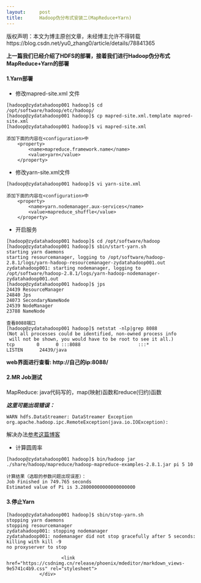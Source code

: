 ```yaml
---
layout:     post
title:      Hadoop伪分布式安装二(MapReduce+Yarn)
---
```

<div id="article_content" class="article_content clearfix csdn-tracking-statistics" data-pid="blog" data-mod="popu_307" data-dsm="post">
								<div class="article-copyright">
					版权声明：本文为博主原创文章，未经博主允许不得转载					https://blog.csdn.net/yu0_zhang0/article/details/78841365				</div>
								            <div id="content_views" class="markdown_views prism-atom-one-dark">
							<!-- flowchart 箭头图标 勿删 -->
							<svg xmlns="http://www.w3.org/2000/svg" style="display: none;"><path stroke-linecap="round" d="M5,0 0,2.5 5,5z" id="raphael-marker-block" style="-webkit-tap-highlight-color: rgba(0, 0, 0, 0);"></path></svg>
							<p><strong>上一篇我们已经介绍了HDFS的部署，接着我们进行Hadoop伪分布式MapReduce+Yarn的部署</strong></p>



<h4 id="1yarn部署">1.Yarn部署</h4>

<ul>
<li>修改mapred-site.xml 文件</li>
</ul>



<pre class="prettyprint"><code class=" hljs xml">[hadoop@zydatahadoop001 hadoop]$ cd        /opt/software/hadoop/etc/hadoop/
[hadoop@zydatahadoop001 hadoop]$ cp mapred-site.xml.template mapred-site.xml
[hadoop@zydatahadoop001 hadoop]$ vi mapred-site.xml

添加下面的内容在<span class="hljs-tag">&lt;<span class="hljs-title">configuration</span>&gt;</span>中
    <span class="hljs-tag">&lt;<span class="hljs-title">property</span>&gt;</span>
        <span class="hljs-tag">&lt;<span class="hljs-title">name</span>&gt;</span>mapreduce.framework.name<span class="hljs-tag">&lt;/<span class="hljs-title">name</span>&gt;</span>
        <span class="hljs-tag">&lt;<span class="hljs-title">value</span>&gt;</span>yarn<span class="hljs-tag">&lt;/<span class="hljs-title">value</span>&gt;</span>
    <span class="hljs-tag">&lt;/<span class="hljs-title">property</span>&gt;</span>
</code></pre>

<ul>
<li>修改yarn-site.xml文件</li>
</ul>



<pre class="prettyprint"><code class=" hljs xml">[hadoop@zydatahadoop001 hadoop]$ vi yarn-site.xml

添加下面的内容在<span class="hljs-tag">&lt;<span class="hljs-title">configuration</span>&gt;</span>中
    <span class="hljs-tag">&lt;<span class="hljs-title">property</span>&gt;</span>
        <span class="hljs-tag">&lt;<span class="hljs-title">name</span>&gt;</span>yarn.nodemanager.aux-services<span class="hljs-tag">&lt;/<span class="hljs-title">name</span>&gt;</span>
        <span class="hljs-tag">&lt;<span class="hljs-title">value</span>&gt;</span>mapreduce_shuffle<span class="hljs-tag">&lt;/<span class="hljs-title">value</span>&gt;</span>
    <span class="hljs-tag">&lt;/<span class="hljs-title">property</span>&gt;</span></code></pre>

<ul>
<li>开启服务</li>
</ul>



<pre class="prettyprint"><code class=" hljs vhdl">[hadoop@zydatahadoop001 hadoop]$ cd /opt/software/hadoop
[hadoop@zydatahadoop001 hadoop]$ sbin/start-yarn.sh
starting yarn daemons
starting resourcemanager, logging <span class="hljs-keyword">to</span> /opt/software/hadoop-<span class="hljs-number">2.8</span><span class="hljs-number">.1</span>/logs/yarn-hadoop-resourcemanager-zydatahadoop001.<span class="hljs-keyword">out</span>
zydatahadoop001: starting nodemanager, logging <span class="hljs-keyword">to</span> /opt/software/hadoop-<span class="hljs-number">2.8</span><span class="hljs-number">.1</span>/logs/yarn-hadoop-nodemanager-zydatahadoop001.<span class="hljs-keyword">out</span>
[hadoop@zydatahadoop001 hadoop]$ jps
<span class="hljs-number">24439</span> ResourceManager
<span class="hljs-number">24840</span> Jps
<span class="hljs-number">24073</span> SecondaryNameNode
<span class="hljs-number">24539</span> NodeManager
<span class="hljs-number">23788</span> NameNode

查看<span class="hljs-number">8088</span>端口
[hadoop@zydatahadoop001 hadoop]$ netstat -nlp|grep <span class="hljs-number">8088</span>
(<span class="hljs-keyword">Not</span> <span class="hljs-keyword">all</span> processes could be identified, non-owned <span class="hljs-keyword">process</span> info
 will <span class="hljs-keyword">not</span> be shown, you would have <span class="hljs-keyword">to</span> be root <span class="hljs-keyword">to</span> see it <span class="hljs-keyword">all</span>.)
tcp        <span class="hljs-number">0</span>      <span class="hljs-number">0</span> :::<span class="hljs-number">8088</span>                     :::*                        LISTEN      <span class="hljs-number">24439</span>/java   </code></pre>

<p><strong>web界面进行查看: http://自己的ip:8088/</strong></p>



<h4 id="2mr-job测试">2.MR Job测试</h4>

<p>MapReduce: java代码写的，map(映射)函数和reduce(归约)函数</p>

<p><strong><em>这里可能出现错误：</em></strong></p>



<pre class="prettyprint"><code class=" hljs avrasm">WARN hdfs<span class="hljs-preprocessor">.DataStreamer</span>: DataStreamer Exception
org<span class="hljs-preprocessor">.apache</span><span class="hljs-preprocessor">.hadoop</span><span class="hljs-preprocessor">.ipc</span><span class="hljs-preprocessor">.RemoteException</span>(java<span class="hljs-preprocessor">.io</span><span class="hljs-preprocessor">.IOException</span>):</code></pre>

<p>解决办法<a href="http://blog.csdn.net/yu0_zhang0/article/details/78841623" rel="nofollow">参考这篇博客</a></p>

<ul>
<li>计算圆周率</li>
</ul>



<pre class="prettyprint"><code class=" hljs coffeescript">[hadoop<span class="hljs-property">@zydatahadoop001</span> hadoop]$ bin/hadoop jar ./share/hadoop/mapreduce/hadoop-mapreduce-examples-<span class="hljs-number">2.8</span><span class="hljs-number">.1</span>.jar pi <span class="hljs-number">5</span> <span class="hljs-number">10</span>

计算结果（选取的参数问题出现误差）：
Job Finished <span class="hljs-keyword">in</span> <span class="hljs-number">749.765</span> seconds
Estimated value <span class="hljs-keyword">of</span> Pi <span class="hljs-keyword">is</span> <span class="hljs-number">3.28000000000000000000</span></code></pre>



<h4 id="3停止yarn">3.停止Yarn</h4>



<pre class="prettyprint"><code class=" hljs vbnet">[hadoop@zydatahadoop001 hadoop]$ sbin/<span class="hljs-keyword">stop</span>-yarn.sh 
stopping yarn daemons
stopping resourcemanager
zydatahadoop001: stopping nodemanager
zydatahadoop001: nodemanager did <span class="hljs-keyword">not</span> <span class="hljs-keyword">stop</span> gracefully after <span class="hljs-number">5</span> seconds: killing <span class="hljs-keyword">with</span> kill -<span class="hljs-number">9</span>
no proxyserver <span class="hljs-keyword">to</span> <span class="hljs-keyword">stop</span></code></pre>            </div>
						<link href="https://csdnimg.cn/release/phoenix/mdeditor/markdown_views-9e5741c4b9.css" rel="stylesheet">
                </div>